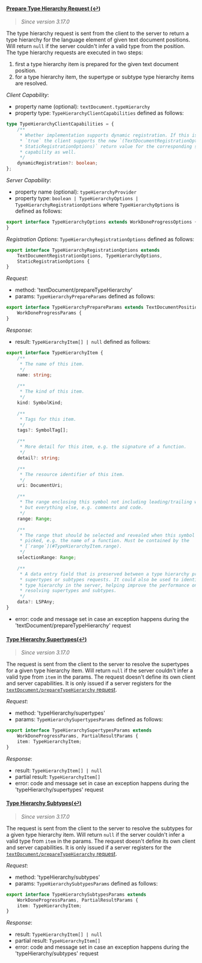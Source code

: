 
#### <a href="#textDocument_prepareTypeHierarchy" name="textDocument_prepareTypeHierarchy" class="anchor">Prepare Type Hierarchy Request (:leftwards_arrow_with_hook:)</a>

> *Since version 3.17.0*

The type hierarchy request is sent from the client to the server to return a type hierarchy for the language element of given text document positions. Will return `null` if the server couldn't infer a valid type from the position. The type hierarchy requests are executed in two steps:

  1. first a type hierarchy item is prepared for the given text document position.
  1. for a type hierarchy item, the supertype or subtype type hierarchy items are resolved.

_Client Capability_:

* property name (optional): `textDocument.typeHierarchy`
* property type: `TypeHierarchyClientCapabilities` defined as follows:

<div class="anchorHolder"><a href="#typeHierarchyClientCapabilities" name="typeHierarchyClientCapabilities" class="linkableAnchor"></a></div>

```typescript
type TypeHierarchyClientCapabilities = {
	/**
	 * Whether implementation supports dynamic registration. If this is set to
	 * `true` the client supports the new `(TextDocumentRegistrationOptions &
	 * StaticRegistrationOptions)` return value for the corresponding server
	 * capability as well.
	 */
	dynamicRegistration?: boolean;
};
```

_Server Capability_:

* property name (optional): `typeHierarchyProvider`
* property type: `boolean | TypeHierarchyOptions | TypeHierarchyRegistrationOptions` where `TypeHierarchyOptions` is defined as follows:

<div class="anchorHolder"><a href="#typeHierarchyOptions" name="typeHierarchyOptions" class="linkableAnchor"></a></div>

```typescript
export interface TypeHierarchyOptions extends WorkDoneProgressOptions {
}
```

_Registration Options_: `TypeHierarchyRegistrationOptions` defined as follows:

<div class="anchorHolder"><a href="#typeHierarchyRegistrationOptions" name="typeHierarchyRegistrationOptions" class="linkableAnchor"></a></div>

```typescript
export interface TypeHierarchyRegistrationOptions extends
	TextDocumentRegistrationOptions, TypeHierarchyOptions,
	StaticRegistrationOptions {
}
```

_Request_:

* method: 'textDocument/prepareTypeHierarchy'
* params: `TypeHierarchyPrepareParams` defined as follows:

<div class="anchorHolder"><a href="#typeHierarchyPrepareParams" name="typeHierarchyPrepareParams" class="linkableAnchor"></a></div>

```typescript
export interface TypeHierarchyPrepareParams extends TextDocumentPositionParams,
	WorkDoneProgressParams {
}
```

_Response_:

* result: `TypeHierarchyItem[] | null` defined as follows:

<div class="anchorHolder"><a href="#typeHierarchyItem" name="typeHierarchyItem" class="linkableAnchor"></a></div>

```typescript
export interface TypeHierarchyItem {
	/**
	 * The name of this item.
	 */
	name: string;

	/**
	 * The kind of this item.
	 */
	kind: SymbolKind;

	/**
	 * Tags for this item.
	 */
	tags?: SymbolTag[];

	/**
	 * More detail for this item, e.g. the signature of a function.
	 */
	detail?: string;

	/**
	 * The resource identifier of this item.
	 */
	uri: DocumentUri;

	/**
	 * The range enclosing this symbol not including leading/trailing whitespace
	 * but everything else, e.g. comments and code.
	 */
	range: Range;

	/**
	 * The range that should be selected and revealed when this symbol is being
	 * picked, e.g. the name of a function. Must be contained by the
	 * [`range`](#TypeHierarchyItem.range).
	 */
	selectionRange: Range;

	/**
	 * A data entry field that is preserved between a type hierarchy prepare and
	 * supertypes or subtypes requests. It could also be used to identify the
	 * type hierarchy in the server, helping improve the performance on
	 * resolving supertypes and subtypes.
	 */
	data?: LSPAny;
}
```

* error: code and message set in case an exception happens during the 'textDocument/prepareTypeHierarchy' request

#### <a href="#typeHierarchy_supertypes" name="typeHierarchy_supertypes" class="anchor">Type Hierarchy Supertypes(:leftwards_arrow_with_hook:)</a>

> *Since version 3.17.0*

The request is sent from the client to the server to resolve the supertypes for a given type hierarchy item. Will return `null` if the server couldn't infer a valid type from `item` in the params. The request doesn't define its own client and server capabilities. It is only issued if a server registers for the [`textDocument/prepareTypeHierarchy` request](#textDocument_prepareTypeHierarchy).

_Request_:

* method: 'typeHierarchy/supertypes'
* params: `TypeHierarchySupertypesParams` defined as follows:

<div class="anchorHolder"><a href="#typeHierarchySupertypesParams" name="typeHierarchySupertypesParams" class="linkableAnchor"></a></div>

```typescript
export interface TypeHierarchySupertypesParams extends
	WorkDoneProgressParams, PartialResultParams {
	item: TypeHierarchyItem;
}
```
_Response_:

* result: `TypeHierarchyItem[] | null`
* partial result: `TypeHierarchyItem[]`
* error: code and message set in case an exception happens during the 'typeHierarchy/supertypes' request

#### <a href="#typeHierarchy_subtypes" name="typeHierarchy_subtypes" class="anchor">Type Hierarchy Subtypes(:leftwards_arrow_with_hook:)</a>

> *Since version 3.17.0*

The request is sent from the client to the server to resolve the subtypes for a given type hierarchy item. Will return `null` if the server couldn't infer a valid type from `item` in the params. The request doesn't define its own client and server capabilities. It is only issued if a server registers for the [`textDocument/prepareTypeHierarchy` request](#textDocument_prepareTypeHierarchy).

_Request_:

* method: 'typeHierarchy/subtypes'
* params: `TypeHierarchySubtypesParams` defined as follows:

<div class="anchorHolder"><a href="#typeHierarchySubtypesParams" name="typeHierarchySubtypesParams" class="linkableAnchor"></a></div>

```typescript
export interface TypeHierarchySubtypesParams extends
	WorkDoneProgressParams, PartialResultParams {
	item: TypeHierarchyItem;
}
```
_Response_:

* result: `TypeHierarchyItem[] | null`
* partial result: `TypeHierarchyItem[]`
* error: code and message set in case an exception happens during the 'typeHierarchy/subtypes' request

